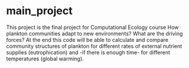 # main_project
This project is the final project for Computational Ecology course
How plankton communities adapt to new environments? What are the driving forces?
At the end this code will be able to calculate and compare community structures of plankton for different rates of external nutrient supplies (eutrophication) and -if there is enough time- for different temperatures (global warming).
